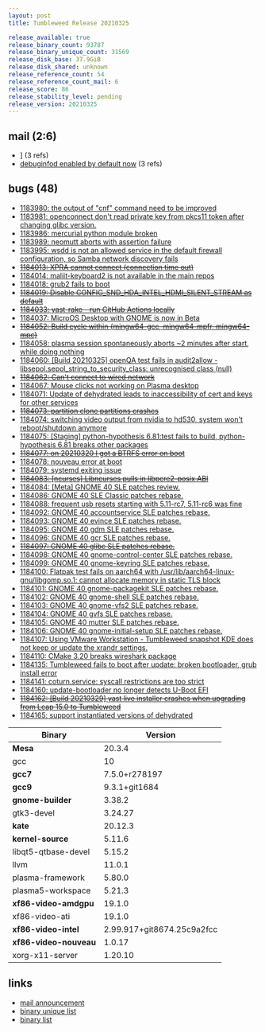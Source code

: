```yaml
---
layout: post
title: Tumbleweed Release 20210325

release_available: true
release_binary_count: 93787
release_binary_unique_count: 31569
release_disk_base: 37.9GiB
release_disk_shared: unknown
release_reference_count: 54
release_reference_count_mail: 6
release_score: 86
release_stability_level: pending
release_version: 20210325
---
```


## mail (2:6)

- [\]](https://github.com/boombatower/tumbleweed-review/issues/10) (3 refs)
- [debuginfod enabled by default now](https://github.com/boombatower/tumbleweed-review/issues/10) (3 refs)

## bugs (48)

<!--more-->

- [1183980: the output of "cnf" command need to be improved](https://bugzilla.opensuse.org/show_bug.cgi?id=1183980)
- [1183981: openconnect don't read private key from pkcs11 token after changing glibc version.](https://bugzilla.opensuse.org/show_bug.cgi?id=1183981)
- [1183986: mercurial python module broken](https://bugzilla.opensuse.org/show_bug.cgi?id=1183986)
- [1183989: neomutt aborts with assertion failure](https://bugzilla.opensuse.org/show_bug.cgi?id=1183989)
- [1183995: wsdd is not an allowed service in the default firewall configuration, so Samba network discovery fails](https://bugzilla.opensuse.org/show_bug.cgi?id=1183995)
- ~~[1184013: XPRA cannot connect (connection time out)](https://bugzilla.opensuse.org/show_bug.cgi?id=1184013)~~
- [1184014: maliit-keyboard2 is not available in the main repos](https://bugzilla.opensuse.org/show_bug.cgi?id=1184014)
- [1184018: grub2 fails to boot](https://bugzilla.opensuse.org/show_bug.cgi?id=1184018)
- ~~[1184019: Disable CONFIG_SND_HDA_INTEL_HDMI_SILENT_STREAM as default](https://bugzilla.opensuse.org/show_bug.cgi?id=1184019)~~
- ~~[1184033: yast-rake - run GitHub Actions locally](https://bugzilla.opensuse.org/show_bug.cgi?id=1184033)~~
- [1184037: MicroOS Desktop with GNOME is now in Beta](https://bugzilla.opensuse.org/show_bug.cgi?id=1184037)
- ~~[1184052: Build cycle within {mingw64-gcc, mingw64-mpfr, mingw64-mpc}](https://bugzilla.opensuse.org/show_bug.cgi?id=1184052)~~
- [1184058: plasma session spontaneously aborts ~2 minutes after start, while doing nothing](https://bugzilla.opensuse.org/show_bug.cgi?id=1184058)
- [1184060: \[Build 20210325\] openQA test fails in audit2allow - libsepol.sepol_string_to_security_class: unrecognised class (null)](https://bugzilla.opensuse.org/show_bug.cgi?id=1184060)
- ~~[1184062: Can't connect to wired network](https://bugzilla.opensuse.org/show_bug.cgi?id=1184062)~~
- [1184067: Mouse clicks not working on Plasma desktop](https://bugzilla.opensuse.org/show_bug.cgi?id=1184067)
- [1184071: Update of dehydrated leads to inaccessibility of cert and keys for other services](https://bugzilla.opensuse.org/show_bug.cgi?id=1184071)
- ~~[1184073: partition clone partitions crashes](https://bugzilla.opensuse.org/show_bug.cgi?id=1184073)~~
- [1184074: switching video output from nvidia to hd530, system won't reboot/shutdown anymore](https://bugzilla.opensuse.org/show_bug.cgi?id=1184074)
- [1184075: \[Staging\]  python-hypothesis 6.81:test fails to build, python-hypothesis 6.81 breaks other packages](https://bugzilla.opensuse.org/show_bug.cgi?id=1184075)
- ~~[1184077: on 20210320 I got a BTRFS error on boot](https://bugzilla.opensuse.org/show_bug.cgi?id=1184077)~~
- [1184078: nouveau error at boot](https://bugzilla.opensuse.org/show_bug.cgi?id=1184078)
- [1184079: systemd exiting issue](https://bugzilla.opensuse.org/show_bug.cgi?id=1184079)
- ~~[1184083: \[ncurses\] Libncurses pulls in libpcre2-posix ABI](https://bugzilla.opensuse.org/show_bug.cgi?id=1184083)~~
- [1184084: \[Meta\] GNOME 40 SLE patches review.](https://bugzilla.opensuse.org/show_bug.cgi?id=1184084)
- [1184086: GNOME 40 SLE Classic patches rebase.](https://bugzilla.opensuse.org/show_bug.cgi?id=1184086)
- [1184088: frequent usb resets starting with 5.11-rc7, 5.11-rc6 was fine](https://bugzilla.opensuse.org/show_bug.cgi?id=1184088)
- [1184092: GNOME 40 accountservice SLE patches rebase.](https://bugzilla.opensuse.org/show_bug.cgi?id=1184092)
- [1184093: GNOME 40 evince SLE patches rebase.](https://bugzilla.opensuse.org/show_bug.cgi?id=1184093)
- [1184095: GNOME 40 gdm SLE patches rebase.](https://bugzilla.opensuse.org/show_bug.cgi?id=1184095)
- [1184096: GNOME 40 gcr SLE patches rebase.](https://bugzilla.opensuse.org/show_bug.cgi?id=1184096)
- ~~[1184097: GNOME 40 glibc SLE patches rebase.](https://bugzilla.opensuse.org/show_bug.cgi?id=1184097)~~
- [1184098: GNOME 40 gnome-control-center SLE patches rebase.](https://bugzilla.opensuse.org/show_bug.cgi?id=1184098)
- [1184099: GNOME 40 gnome-keyring SLE patches rebase.](https://bugzilla.opensuse.org/show_bug.cgi?id=1184099)
- [1184100: Flatpak test fails on aarch64 with /usr/lib/aarch64-linux-gnu/libgomp.so.1: cannot allocate memory in static TLS block](https://bugzilla.opensuse.org/show_bug.cgi?id=1184100)
- [1184101: GNOME 40 gnome-packagekit SLE patches rebase.](https://bugzilla.opensuse.org/show_bug.cgi?id=1184101)
- [1184102: GNOME 40 gnome-shell SLE patches rebase.](https://bugzilla.opensuse.org/show_bug.cgi?id=1184102)
- [1184103: GNOME 40 gnome-vfs2 SLE patches rebase.](https://bugzilla.opensuse.org/show_bug.cgi?id=1184103)
- [1184104: GNOME 40 gvfs SLE patches rebase.](https://bugzilla.opensuse.org/show_bug.cgi?id=1184104)
- [1184105: GNOME 40 mutter SLE patches rebase.](https://bugzilla.opensuse.org/show_bug.cgi?id=1184105)
- [1184106: GNOME 40 gnome-initial-setup SLE patches rebase.](https://bugzilla.opensuse.org/show_bug.cgi?id=1184106)
- [1184107: Using VMware Workstation - Tumbleweed snapshot KDE does not keep or update the xrandr settings.](https://bugzilla.opensuse.org/show_bug.cgi?id=1184107)
- [1184110: CMake 3.20 breaks wireshark package](https://bugzilla.opensuse.org/show_bug.cgi?id=1184110)
- [1184135: Tumbleweed fails to boot after update: broken bootloader, grub install error](https://bugzilla.opensuse.org/show_bug.cgi?id=1184135)
- [1184141: coturn.service: syscall restrictions are too strict](https://bugzilla.opensuse.org/show_bug.cgi?id=1184141)
- [1184160: update-bootloader no longer detects U-Boot EFI](https://bugzilla.opensuse.org/show_bug.cgi?id=1184160)
- ~~[1184162: \[Build 20210329\] yast live installer crashes when upgrading from Leap 15.0 to Tumbleweed](https://bugzilla.opensuse.org/show_bug.cgi?id=1184162)~~
- [1184165: support instantiated versions of dehydrated](https://bugzilla.opensuse.org/show_bug.cgi?id=1184165)

Binary | Version
--- | ---
**Mesa** | 20.3.4
gcc | 10
**gcc7** | 7.5.0+r278197
**gcc9** | 9.3.1+git1684
**gnome-builder** | 3.38.2
gtk3-devel | 3.24.27
**kate** | 20.12.3
**kernel-source** | 5.11.6
libqt5-qtbase-devel | 5.15.2
llvm | 11.0.1
plasma-framework | 5.80.0
plasma5-workspace | 5.21.3
**xf86-video-amdgpu** | 19.1.0
xf86-video-ati | 19.1.0
**xf86-video-intel** | 2.99.917+git8674.25c9a2fcc
**xf86-video-nouveau** | 1.0.17
xorg-x11-server | 1.20.10

## links

- [mail announcement](https://github.com/boombatower/tumbleweed-review/issues/10)
- [binary unique list](http://download.opensuse.org/history/20210325/rpm.unique.list)
- [binary list](http://download.opensuse.org/history/20210325/rpm.list)
